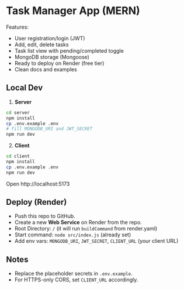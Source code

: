 
# Task Manager App (MERN)

Features:
- User registration/login (JWT)
- Add, edit, delete tasks
- Task list view with pending/completed toggle
- MongoDB storage (Mongoose)
- Ready to deploy on Render (free tier)
- Clean docs and examples

## Local Dev
1. **Server**
```bash
cd server
npm install
cp .env.example .env
# fill MONGODB_URI and JWT_SECRET
npm run dev
```
2. **Client**
```bash
cd client
npm install
cp .env.example .env
npm run dev
```
Open http://localhost:5173

## Deploy (Render)
- Push this repo to GitHub.
- Create a new **Web Service** on Render from the repo.
- Root Directory: `/` (it will run `buildCommand` from render.yaml)
- Start command: `node src/index.js` (already set)
- Add env vars: `MONGODB_URI`, `JWT_SECRET`, `CLIENT_URL` (your client URL)

## Notes
- Replace the placeholder secrets in `.env.example`.
- For HTTPS-only CORS, set `CLIENT_URL` accordingly.
